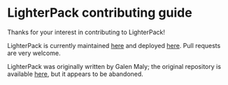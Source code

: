 # LighterPack contributing guide

Thanks for your interest in contributing to LighterPack!

LighterPack is currently maintained
[here](https://github.com/ffleming/lighterpack) and deployed
[here](https://lp.fsf.io). Pull requests are very welcome.

LighterPack was originally written by Galen Maly; the original repository is
available [here](https://github.com/galenmaly/lighterpack), but it appears to
be abandoned.
